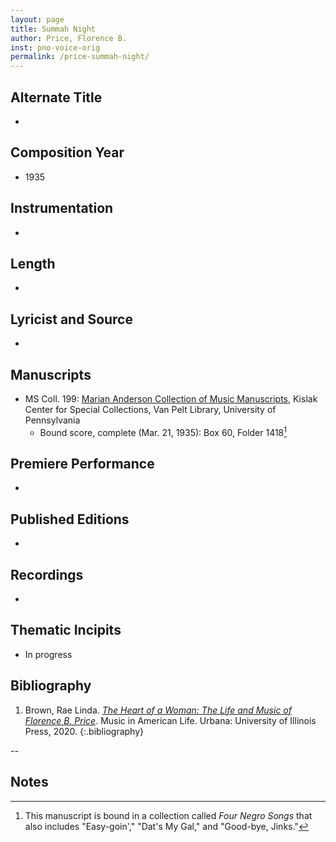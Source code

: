 ```yaml
---
layout: page
title: Summah Night
author: Price, Florence B.
inst: pno-voice-orig
permalink: /price-summah-night/
---
```


## Alternate Title
- 

## Composition Year
- 1935

## Instrumentation
- 

## Length
- 

## Lyricist and Source
-

## Manuscripts
- MS Coll. 199: <a href="https://www.library.upenn.edu/detail/collection/marian-anderson-collection" target="_blank">Marian Anderson Collection of Music Manuscripts</a>, Kislak Center for Special Collections, Van Pelt Library, University of Pennsylvania
    * Bound score, complete (Mar. 21, 1935): Box 60, Folder 1418[^fn1]

## Premiere Performance
- 

## Published Editions
- 

## Recordings
- 

## Thematic Incipits
- In progress

## Bibliography
1. Brown, Rae Linda. <a href="https://www.worldcat.org/title/1122800180" target="_blank">*The Heart of a Woman: The Life and Music of Florence B. Price*</a>. Music in American Life. Urbana: University of Illinois Press, 2020.
{:.bibliography}

--

## Notes
[^fn1]: This manuscript is bound in a collection called *Four Negro Songs* that also includes "Easy-goin'," "Dat's My Gal," and "Good-bye, Jinks."